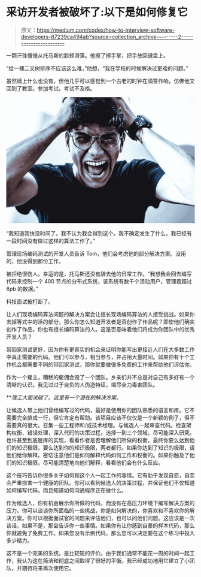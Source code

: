 # 采访开发者被破坏了:以下是如何修复它

> 原文：<https://medium.com/codex/how-to-interview-software-developers-87239ca494ab?source=collection_archive---------2----------------------->

一颗汗珠慢慢从托马斯的脸颊滑落。他擦了擦手掌，把手放回键盘上。

“给一棵二叉树排序不应该这么难，”他想，“我在学校的时候解决过更难的问题。”

虽然墙上什么也没有，但他几乎可以感觉到一个古老的时钟在滴答作响，仿佛他又回到了教室。参加考试。考试不及格。

![](img/ebad1cf90f57e564307bd924b58c8c9f.png)

“我知道我快没时间了。我不认为我会得到这个。我不确定发生了什么，我已经有一段时间没有做过这样的算法工作了。”

管理现场编码测试的开发人员告诉 Tom，他们会考虑他的部分解决方案。没用的，他没得到那份工作。

被拒绝很伤人。幸运的是，托马斯还没有辞去他的日常工作。“我想我会回去编写代码来控制一个 400 节点的分布式系统，该系统有数千个活动用户，管理着超过 6pb 的数据。”

科技面试被打断了。

让人们现场编码算法问题的解决方案会让擅长现场编码算法的人接受挑战。如果你去掉等式中的活的部分，那么你怎么知道开发者是否创作了作品呢？即使他们确实创作了作品，你也有擅长编码算法的人。这是否意味着他们将成为你团队中的优秀开发人员？

带回家测试更好，因为你有更真实的机会来证明你能写出更接近人们在大多数工作中真正需要的代码。他们可以参与，相当参与，并占用大量时间。如果你有十个工作机会都需要不同的带回家测试，那你就要做很多免费的工作来帮助他们评估你。

作为一个雇主，糟糕的雇佣会毁了一个团队。乡亲们并不总是对自己有多好有一个清晰的认识。我见过过于自负的人伪造特征，竭尽全力毒害团队。

***理工大面试破了。*这里有一个潜在的解决方案。**

让候选人带上他们曾经编写过的代码，最好是使用你的团队熟悉的语言和库。它不需要完全排成一行，但它肯定有帮助。该项目应该不仅仅是一个新颖的例子，但不需要真的很大。召集一些工程师和/或技术经理。与候选人一起审查代码。检查架构权衡、错误处理，深入代码的决策过程。选择一到三个领域，尽可能深入研究。也许甚至到底层库的实现，看看作者是否理解他们所做的权衡。最终你要么达到他们的知识极限，要么达到你的知识极限，两者都行。如果你达到了知识的极限，请他们给你解释。密切注意他们是如何解释代码如何工作和权衡的。如果你触及了他们的知识极限，尽可能清楚地向他们解释，看看他们会有什么反应。

这个技巧告诉你很多关于如何和这个人一起工作的事情。它有助于发现自恋，自恋会严重损害一个健康的团队。你可以看到候选人的决策过程，并保证他们不仅知道如何编写代码，而且知道如何沟通程序正在做什么。

作为候选人，你有机会展示你所做的代码，而没有在高压力环境下编写解决方案的压力。你可以谈谈你所面临的一些挑战，你是如何解决的，你喜欢和不喜欢你的解决方案。你可以根据面试官的问题来评估他们，也可以问他们问题。这应该是一次谈话，如果不是，那会告诉你一些事情。如果你有让你感到自豪的样本代码，那么你就避免了免费工作。如果您没有示例代码，那么您可以决定要在这个练习中投入多少精力。

这不是一个完美的系统。是比较短的评价。由于我们通常不能花一周的时间一起工作，我认为这在简洁和彻底之间取得了很好的平衡。我已经成功地用它建立了小团队，并期待将来再次使用它。